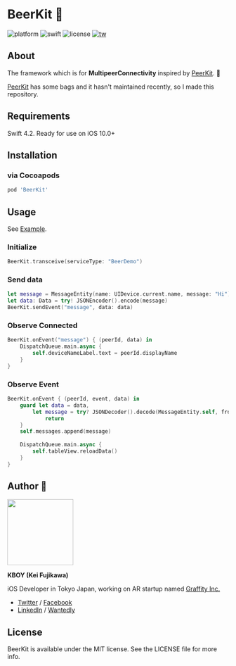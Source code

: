 # BeerKit 🍺

![platform](https://img.shields.io/badge/platform-ios-blue.svg) ![swift](https://img.shields.io/badge/swift-4.2-orange.svg) ![license](https://img.shields.io/badge/license-MIT-lightgrey.svg)
<a href="https://twitter.com/kboy_silvergym">![tw](https://img.shields.io/badge/twitter-%40kboy__silvergym-blue.svg)</a>

## About

The framework which is for **MultipeerConnectivity** inspired by [PeerKit](https://github.com/jpsim/PeerKit). 🍻

[PeerKit](https://github.com/jpsim/PeerKit) has some bags and it hasn't maintained recently, so I made this repository.

## Requirements
Swift 4.2. Ready for use on iOS 10.0+

## Installation

### via Cocoapods

```ruby
pod 'BeerKit'
```

## Usage

See [Example](https://github.com/kboy-silvergym/BeerKit/tree/master/Example).

### Initialize

```swift
BeerKit.transceive(serviceType: "BeerDemo")
```

### Send data

```swift
let message = MessageEntity(name: UIDevice.current.name, message: "Hi")
let data: Data = try! JSONEncoder().encode(message)
BeerKit.sendEvent("message", data: data)
```

### Observe Connected

```swift
BeerKit.onEvent("message") { (peerId, data) in
    DispatchQueue.main.async {
        self.deviceNameLabel.text = peerId.displayName
    }
}
```

### Observe Event

```swift
BeerKit.onEvent { (peerId, event, data) in
    guard let data = data,
        let message = try? JSONDecoder().decode(MessageEntity.self, from: data) else {
            return
    }
    self.messages.append(message)
    
    DispatchQueue.main.async {
        self.tableView.reloadData()
    }
}
```

## Author 🍻

<img src ="https://avatars3.githubusercontent.com/u/17683316?s=460&v=4" width=150>

**KBOY (Kei Fujikawa)**

iOS Developer in Tokyo Japan, working on AR startup named [Graffity Inc.](https://www.graffity.jp/)

- [Twitter](https://twitter.com/kboy_silvergym) / [Facebook](https://www.facebook.com/kei.fujikawa1)
- [LinkedIn](https://www.linkedin.com/in/kei-fujikawa) / [Wantedly](https://www.wantedly.com/users/17820205)

## License

BeerKit is available under the MIT license. See the LICENSE file for more info.
